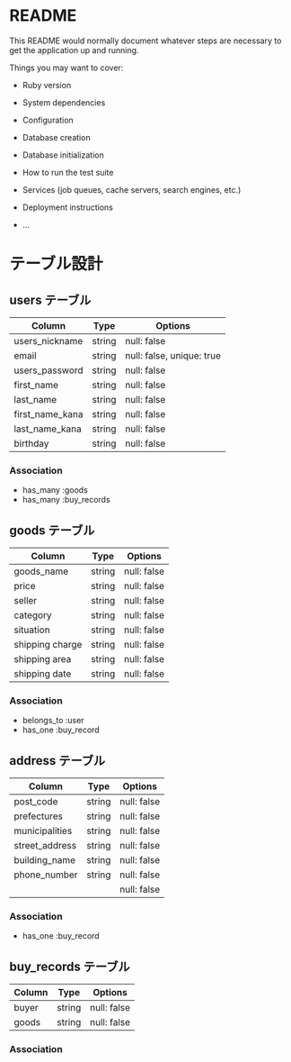 # README

This README would normally document whatever steps are necessary to get the
application up and running.

Things you may want to cover:

* Ruby version

* System dependencies

* Configuration

* Database creation

* Database initialization

* How to run the test suite

* Services (job queues, cache servers, search engines, etc.)

* Deployment instructions

* ...

# テーブル設計

## users テーブル

| Column             | Type   | Options                   |
| ------------------ | ------ | -----------               |
| users_nickname      | string | null: false               |
| email              | string | null: false, unique: true |
| users_password     | string | null: false               |
| first_name          | string | null: false               |
| last_name           | string | null: false               |
| first_name_kana      | string | null: false               |
| last_name_kana       | string | null: false               |
| birthday           | string | null: false               |

### Association

- has_many :goods
- has_many :buy_records

## goods テーブル

| Column             | Type    | Options                  |
| -------------------| --------| -------------------------|
| goods_name          | string  | null: false              |
| price              | string  | null: false              |
| seller             | string  | null: false              |
| category           | string  | null: false              |
| situation          | string  | null: false              |
| shipping charge    | string  | null: false              |
| shipping area      | string  | null: false              |
| shipping date      | string  | null: false              |

### Association

- belongs_to :user
- has_one :buy_record

## address テーブル

| Column             | Type    | Options                  |
| -------------------| --------| -------------------------|
| post_code          | string  | null: false              |
| prefectures        | string  | null: false              |
| municipalities     | string  | null: false              |
| street_address     | string  | null: false              |
| building_name      | string  | null: false              |
| phone_number       | string  | null: false              |
|                    |         | null: false              |


### Association
- has_one :buy_record

## buy_records テーブル

| Column             | Type    | Options                  |
| -------------------| --------| -------------------------|
| buyer              | string  | null: false              |
| goods              | string  | null: false              |

### Association
